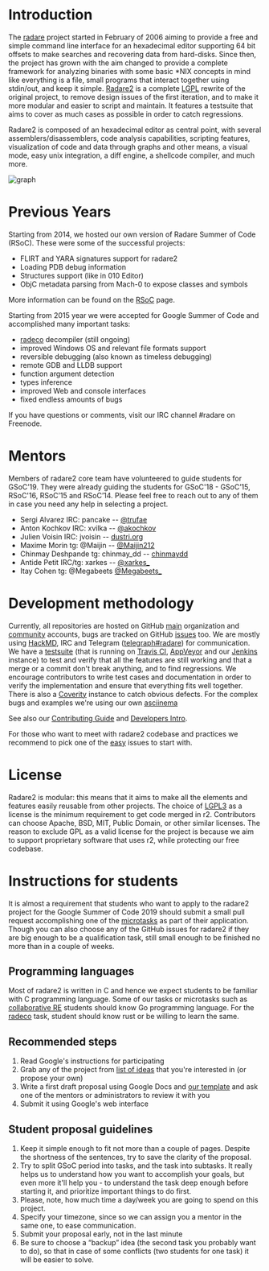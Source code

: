 # Introduction

The [radare]( http://rada.re/ ) project started in February of 2006 aiming to provide a free and simple command line interface for an hexadecimal editor supporting 64 bit offsets to make searches and recovering data from hard-disks.
Since then, the project has grown with the aim changed to provide a complete framework for analyzing binaries with some basic \*NIX concepts in mind like everything is a file, small programs that interact together using stdin/out, and keep it simple.
[Radare2](https://github.com/radare/radare2) is a complete [LGPL]( https://opensource.org/licenses/lgpl-license ) rewrite of the original project, to remove design issues of the first iteration, and to make it more modular and easier to script and maintain. It features a testsuite that aims to cover as much cases as possible in order to catch regressions.

Radare2 is composed of an hexadecimal editor as central point, with several assemblers/disassemblers, code analysis capabilities, scripting features, visualization of code and data through graphs and other means, a visual mode, easy unix integration, a diff engine, a shellcode compiler, and much more.

![graph](http://radare.today/images/graph.png)

# Previous Years

Starting from 2014, we hosted our own version of Radare Summer of Code (RSoC). These were some of the successful projects:

 - FLIRT and YARA signatures support for radare2
 - Loading PDB debug information
 - Structures support (like in 010 Editor)
 - ObjC metadata parsing from Mach-0 to expose classes and symbols

More information can be found on the [RSoC](http://rada.re/rsoc) page.

Starting from 2015 year we were accepted for Google Summer of Code and accomplished many important
tasks:

 - [radeco](https://github.com/radare/radeco) decompiler (still ongoing)
 - improved Windows OS and relevant file formats support
 - reversible debugging (also known as timeless debugging)
 - remote GDB and LLDB support
 - function argument detection
 - types inference
 - improved Web and console interfaces
 - fixed endless amounts of bugs

If you have questions or comments, visit our IRC channel #radare on Freenode.

# Mentors

Members of radare2 core team have volunteered to guide students for GSoC’19. They were already guiding the students for GSoC'18 - GSoC’15, RSoC'16, RSoC’15 and RSoC’14. Please feel free to reach out to any of them in case you need any help in selecting a project.

- Sergi Alvarez IRC: pancake -- [@trufae](https://twitter.com/trufae)
- Anton Kochkov IRC: xvilka -- [@akochkov](https://twitter.com/akochkov)
- Julien Voisin IRC: jvoisin -- [dustri.org](http://dustri.org)
- Maxime Morin tg: @Maijin -- [@Maijin212](https://twitter.com/Maijin212)
- Chinmay Deshpande tg: chinmay_dd -- [chinmaydd](https://github.com/chinmaydd)
- Antide Petit IRC/tg: xarkes -- [@xarkes\_](https://twitter.com/xarkes_)
- Itay Cohen tg: @Megabeets [@Megabeets\_](https://twitter.com/Megabeets_)

# Development methodology

Currently, all repositories are hosted on GitHub [main](https://github.com/radare/) organization and [community](https://github.com/radareorg) accounts, bugs are tracked on GitHub [issues](https://github.com/radare/radare2/issues) too. We are mostly using [HackMD](https://hackmd.io), IRC and Telegram ([telegraph#radare](https://t.me/radare)) for communication.
We have a [testsuite](https://github.com/radare/radare2-regressions) (that is running on [Travis CI](https://travis-ci.org/radare/radare2/), [AppVeyor](https://ci.appveyor.com/project/radare/radare2) and our [Jenkins](http://ci.rada.re/) instance) to test and verify that all the features are still working and that a merge or a commit don't break anything, and to find regressions.
We encourage contributors to write test cases and documentation in order to verify the implementation and ensure that everything fits well together. There is also a [Coverity](https://scan.coverity.com/projects/416) instance to catch obvious defects. For the complex bugs and examples we're using our own [asciinema](http://asciinema.org/)

See also our [Contributing Guide](https://github.com/radare/radare2/blob/master/CONTRIBUTING.md) and [Developers Intro](https://github.com/radare/radare2/blob/master/DEVELOPERS.md).

For those who want to meet with radare2 codebase and practices we recommend to pick one of the [easy](https://github.com/radare/radare2/labels/good%20first%20issue) issues to start with.

# License

Radare2 is modular: this means that it aims to make all the elements and features easily reusable from other projects. The choice of [LGPL3](https://www.gnu.org/licenses/lgpl.html) as a license is the minimum requirement to get code merged in r2. Contributors can choose Apache, BSD, MIT, Public Domain, or other similar licenses. The reason to exclude GPL as a valid license for the project is because we aim to support proprietary software that uses r2, while protecting our free codebase.

# Instructions for students

It is almost a requirement that students who want to apply to the radare2 project for the Google Summer of Code 2019 should submit a small pull request accomplishing one of the [microtasks](http://radare.org/gsoc/2019/tasks.html) as part of their application. Though you can also choose any of the GitHub issues for radare2 if they are big enough to be a qualification task, still small enough to be finished no more than in a couple of weeks.

## Programming languages

Most of radare2 is written in C and hence we expect students to be familiar with C programming language. Some of our tasks or microtasks such as [collaborative RE](http://radare.org/gsoc/2019/ideas.html) students should know Go programming language. For the [radeco](http://radare.org/gsoc/2019/ideas.html) task, student should know rust or be willing to learn the same.

## Recommended steps

1. Read Google's instructions for participating
2. Grab any of the project from [list of ideas](http://radare.org/gsoc/2019/ideas.html)  that you're interested in (or propose your own)
3. Write a first draft proposal using Google Docs and [our template](https://docs.google.com/document/d/1kDPGgr_D5tQuYLQi_gEGlkuQ-DlU8GH5kDBqZbVSC7I/edit?usp=sharing) and ask one of the mentors or administrators to review it with you
4. Submit it using Google's web interface

## Student proposal guidelines

1. Keep it simple enough to fit not more than a couple of pages. Despite the shortness of the sentences, try to save the clarity of the proposal.
2. Try to split GSoC period into tasks, and the task into subtasks. It really helps us to understand how you want to accomplish your goals, but even more it'll help you - to understand the task deep enough before starting it, and prioritize important things to do first.
3. Please, note, how much time a day/week you are going to spend on this project.
4. Specify your timezone, since so we can assign you a mentor in the same one, to ease communication.
5. Submit your proposal early, not in the last minute
6. Be sure to choose a “backup” idea (the second task you probably want to do), so that in case of some conflicts (two students for one task) it will be easier to solve.


